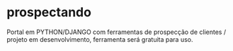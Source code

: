 # prospectando
Portal em PYTHON/DJANGO com ferramentas de prospecção de clientes / projeto em desenvolvimento, ferramenta será gratuita para uso.

